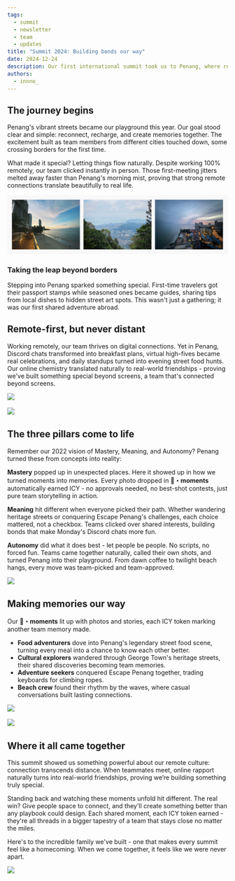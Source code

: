 ```yaml
---
tags: 
  - summit
  - newsletter
  - team 
  - updates
title: "Summit 2024: Building bonds our way"
date: 2024-12-24
description: Our first international summit took us to Penang, where remote connections turned into real-world chemistry. No rigid schedules or forced activities - just authentic moments of teams choosing their own adventures, from heritage streets to beach sunsets. See how giving people space to connect creates something truly special.
authors: 
  - innno_
---
```


## The journey begins
Penang's vibrant streets became our playground this year. Our goal stood clear and simple: reconnect, recharge, and create memories together. The excitement built as team members from different cities touched down, some crossing borders for the first time.

What made it special? Letting things flow naturally. Despite working 100% remotely, our team clicked instantly in person. Those first-meeting jitters melted away faster than Penang's morning mist, proving that strong remote connections translate beautifully to real life.

![](assets/2024-summit-building-bonds-our-way-penang.png)

### Taking the leap beyond borders
Stepping into Penang sparked something special. First-time travelers got their passport stamps while seasoned ones became guides, sharing tips from local dishes to hidden street art spots. This wasn't just a gathering; it was our first shared adventure abroad.

## Remote-first, but never distant
Working remotely, our team thrives on digital connections. Yet in Penang, Discord chats transformed into breakfast plans, virtual high-fives became real celebrations, and daily standups turned into evening street food hunts. Our online chemistry translated naturally to real-world friendships - proving we've built something special beyond screens, a team that's connected beyond screens.

![](assets/2024-summit-building-bonds-our-way-team-1.png)

![](assets/2024-summit-building-bonds-our-way-team-2.png)

## The three pillars come to life
Remember our 2022 vision of Mastery, Meaning, and Autonomy? Penang turned these from concepts into reality:

**Mastery** popped up in unexpected places. Here it showed up in how we turned moments into memories. Every photo dropped in **🌉・moments** automatically earned ICY - no approvals needed, no best-shot contests, just pure team storytelling in action.

**Meaning** hit different when everyone picked their path. Whether wandering heritage streets or conquering Escape Penang's challenges, each choice mattered, not a checkbox. Teams clicked over shared interests, building bonds that make Monday's Discord chats more fun.

**Autonomy** did what it does best - let people be people. No scripts, no forced fun. Teams came together naturally, called their own shots, and turned Penang into their playground. From dawn coffee to twilight beach hangs, every move was team-picked and team-approved.

![](assets/2024-summit-building-bonds-our-way-team-3.png)

## Making memories our way
Our **🌉・moments** lit up with photos and stories, each ICY token marking another team memory made.

- **Food adventurers** dove into Penang's legendary street food scene, turning every meal into a chance to know each other better.
- **Cultural explorers** wandered through George Town's heritage streets, their shared discoveries becoming team memories.
- **Adventure seekers** conquered Escape Penang together, trading keyboards for climbing ropes.
- **Beach crew** found their rhythm by the waves, where casual conversations built lasting connections.

![](assets/2024-summit-building-bonds-our-way-team-4.png)

![](assets/2024-summit-building-bonds-our-way-team-5.png)

## Where it all came together
This summit showed us something powerful about our remote culture: connection transcends distance. When teammates meet, online rapport naturally turns into real-world friendships, proving we’re building something truly special.

Standing back and watching these moments unfold hit different. The real win? Give people space to connect, and they'll create something better than any playbook could design. Each shared moment, each ICY token earned - they're all threads in a bigger tapestry of a team that stays close no matter the miles.

Here's to the incredible family we've built - one that makes every summit feel like a homecoming. When we come together, it feels like we were never apart.

![](assets/2024-summit-building-bonds-our-way-team-6.png)